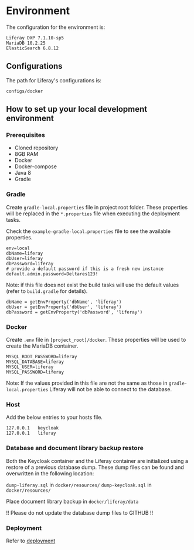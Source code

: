 # Environment

The configuration for the environment is:
```
Liferay DXP 7.1.10-sp5
MariaDB 10.2.25
ElasticSearch 6.8.12
```

## Configurations
The path for Liferay's configurations is: 
```
configs/docker
```

## How to set up your local development environment

### Prerequisites
* Cloned repository
* 8GB RAM
* Docker
* Docker-compose
* Java 8
* Gradle

### Gradle
Create `gradle-local.properties` file in project root folder. These properties will be replaced in the
`*.properties` file when executing the deployment tasks.

Check the `example-gradle-local.properties` file to see the available properties.
```
env=local
dbName=liferay
dbUser=liferay
dbPassword=liferay
# provide a default password if this is a fresh new instance
default.admin.password=Deltares123!
```
Note: if this file does not exist the build tasks will use the default values
(refer to `build.gradle` for details).
```
dbName = getEnvProperty('dbName', 'liferay')
dbUser = getEnvProperty('dbUser', 'liferay')
dbPassword = getEnvProperty('dbPassword', 'liferay')
```

### Docker

Create `.env` file in `[project_root]/docker`. These properties will be used to create the MariaDB container.
```
MYSQL_ROOT_PASSWORD=liferay
MYSQL_DATABASE=liferay
MYSQL_USER=liferay
MYSQL_PASSWORD=liferay
```
Note: If the values provided in this file are not the same as those in `gradle-local.properties` Liferay will not be
able to connect to the database.

### Host
Add the below entries to your hosts file.
```
127.0.0.1	keycloak
127.0.0.1	liferay
```

### Database and document library backup restore
Both the Keycloak container and the Liferay container are initialized using a
restore of a previous database dump. These dump files can be found and overwritten 
in the following location:

 `dump-liferay.sql` in `docker/resources/` 
 `dump-keycloak.sql` in `docker/resources/`

Place document library backup in `docker/liferay/data`

!! Please do not update the database dump files to GITHUB !!

### Deployment
Refer to [deployment](deployment.md)